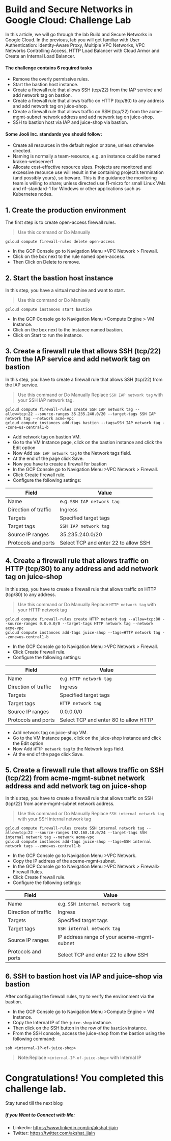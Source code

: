 # Build and Secure Networks in Google Cloud: Challenge Lab


In this article, we will go through the lab Build and Secure Networks in Google Cloud. In the previous, lab you will get familiar with User Authentication: Identity-Aware Proxy, Multiple VPC Networks,
VPC Networks Controlling Access, HTTP Load Balancer with Cloud Armor and Create an Internal Load Balancer.
#### The challenge contains 6 required tasks
- Remove the overly permissive rules.
- Start the bastion host instance.
- Create a firewall rule that allows SSH (tcp/22) from the IAP service and add network tag on bastion.
- Create a firewall rule that allows traffic on HTTP (tcp/80) to any address and add network tag on juice-shop.
- Create a firewall rule that allows traffic on SSH (tcp/22) from the acme-mgmt-subnet network address and add network tag on juice-shop.
- SSH to bastion host via IAP and juice-shop via bastion.


#### Some Jooli Inc. standards you should follow:
- Create all resources in the default region or zone, unless otherwise directed.
- Naming is normally a team-resource, e.g. an instance could be named kraken-webserver1
- Allocate cost-effective resource sizes. Projects are monitored and excessive resource use will result in the containing project’s termination (and possibly yours), so beware. This is the guidance the monitoring team is willing to share; unless directed use f1-micro for small Linux VMs and n1-standard-1 for Windows or other applications such as Kubernetes nodes.

## 1. Create the production environment
The first step is to create open-access firewall rules.

> Use this command or Do Manually
```
gcloud compute firewall-rules delete open-access
```

- In the GCP Console go to Navigation Menu >VPC Network > Firewall.
- Click on the box next to the rule named open-access.
- Then Click on Delete to remove.


## 2. Start the bastion host instance
In this step, you have a virtual machine and want to start.

> Use this command or Do Manually
```
gcloud compute instances start bastion
```

- In the GCP Console go to Navigation Menu >Compute Engine > VM Instance.
- Click on the box next to the instance named bastion.
- Click on Start to run the instance.


## 3. Create a firewall rule that allows SSH (tcp/22) from the IAP service and add network tag on bastion
In this step, you have to create a firewall rule that allows SSH (tcp/22) from the IAP service.

> Use this command or Do Manually
> Replace `SSH IAP network tag` with your SSH IAP network tag.
```
gcloud compute firewall-rules create SSH IAP network tag --allow=tcp:22 --source-ranges 35.235.240.0/20 --target-tags SSH IAP network tag --network acme-vpc
gcloud compute instances add-tags bastion --tags=SSH IAP network tag --zone=us-central1-b
```

- Add network tag on bastion VM.
- Go to the VM Instance page, click on the bastion instance and click the Edit option
- Now Add `SSH IAP network tag` to the Network tags field.
- At the end of the page click Save.
- Now you have to create a firewall for bastion
- In the GCP Console go to Navigation Menu >VPC Network > Firewall.
- Click Create firewall rule.
- Configure the following settings:

| Field                	| Value                                	|
|----------------------	|--------------------------------------	|
| Name                 	| e.g. `SSH IAP network tag`            |
| Direction of traffic 	| Ingress                              	|
| Targets              	| Specified target tags                	|
| Target tags          	| `SSH IAP network tag`                	|
| Source IP ranges     	| 35.235.240.0/20                      	|
| Protocols and ports  	| Select TCP and enter 22 to allow SSH 	|


## 4. Create a firewall rule that allows traffic on HTTP (tcp/80) to any address and add network tag on juice-shop
In this step, you have to create a firewall rule that allows traffic on HTTP (tcp/80) to any address.
> Use this command or Do Manually
> Replace `HTTP network tag` with your HTTP network tag
```
gcloud compute firewall-rules create HTTP network tag --allow=tcp:80 --source-ranges 0.0.0.0/0 --target-tags HTTP network tag --network acme-vpc
gcloud compute instances add-tags juice-shop --tags=HTTP network tag --zone=us-central1-b
```
- In the GCP Console go to Navigation Menu >VPC Network > Firewall.
- Click Create firewall rule.
- Configure the following settings:

| Field                	| Value                                 	|
|----------------------	|---------------------------------------	|
| Name                 	| e.g. `HTTP network tag`               	|
| Direction of traffic 	| Ingress                               	|
| Targets              	| Specified target tags                 	|
| Target tags          	| `HTTP network tag`                      |
| Source IP ranges     	| 0.0.0.0/0                             	|
| Protocols and ports  	| Select TCP and enter 80 to allow HTTP 	|

- Add network tag on juice-shop VM.
- Go to the VM Instance page, click on the juice-shop instance and click the Edit option
- Now Add `HTTP network tag` to the Network tags field.
- At the end of the page click Save.


## 5. Create a firewall rule that allows traffic on SSH (tcp/22) from acme-mgmt-subnet network address and add network tag on juice-shop
In this step, you have to create a firewall rule that allows traffic on SSH (tcp/22) from acme-mgmt-subnet network address.
> Use this command or Do Manually
> Replace `SSH internal network tag` with your SSH internal network tag
```
gcloud compute firewall-rules create SSH internal network tag --allow=tcp:22 --source-ranges 192.168.10.0/24 --target-tags SSH internal network tag --network acme-vpc
gcloud compute instances add-tags juice-shop --tags=SSH internal network tags --zone=us-central1-b
```
- In the GCP Console go to Navigation Menu >VPC Network.
- Copy the IP address of the aceme-mgmt-subnet.
- In the GCP Console go to Navigation Menu >VPC Network > Firewall> Firewall Rules.
- Click Create firewall rule.
- Configure the following settings:

| Field                	| Value                                      	|
|----------------------	|--------------------------------------------	|
| Name                 	| e.g. `SSH internal network tag`          	  |
| Direction of traffic 	| Ingress                                    	|
| Targets              	| Specified target tags                      	|
| Target tags          	| `SSH internal network tag`                 	|
| Source IP ranges     	| IP address range of your aceme-mgmt-subnet 	|
| Protocols and ports  	| Select TCP and enter 22 to allow SSH       	|


## 6. SSH to bastion host via IAP and juice-shop via bastion
After configuring the firewall rules, try to verify the environment via the bastion.
- In the GCP Console go to Navigation Menu >Compute Engine > VM Instance.
- Copy the Internal IP of the `juice-shop` instance.
- Then click on the SSH button in the row of the `bastion` instance.
- From the SSH console, access the juice-shop from the bastion using the following command:
```
ssh <internal-IP-of-juice-shop>
```
> Note:Replace `<internal-IP-of-juice-shop>` with Internal IP


# Congratulations! You completed this challenge lab.
Stay tuned till the next blog
##### If you Want to Connect with Me:

- Linkedin: https://www.linkedin.com/in/akshat-jjain
- Twitter: https://twitter.com/akshat_jjain
